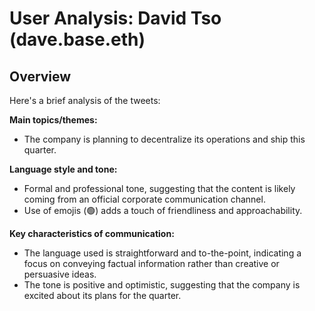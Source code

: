 # User Analysis: David Tso (dave.base.eth)

## Overview

Here's a brief analysis of the tweets:

**Main topics/themes:**

* The company is planning to decentralize its operations and ship this quarter.

**Language style and tone:**

* Formal and professional tone, suggesting that the content is likely coming from an official corporate communication channel.
* Use of emojis (🟢) adds a touch of friendliness and approachability.

**Key characteristics of communication:**

* The language used is straightforward and to-the-point, indicating a focus on conveying factual information rather than creative or persuasive ideas.
* The tone is positive and optimistic, suggesting that the company is excited about its plans for the quarter.